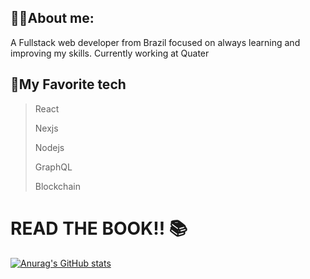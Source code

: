 ## 🙋‍♂️About me:

A Fullstack web developer from Brazil focused on always learning and improving my skills. Currently working at Quater

## 💖My Favorite tech

> React
>
> Nexjs
>
> Nodejs
>
> GraphQL
>
> Blockchain

# READ THE BOOK!! 📚



[![Anurag's GitHub stats](https://github-readme-stats.vercel.app/api?username=pedrodahmer)](https://github.com/anuraghazra/github-readme-stats)
